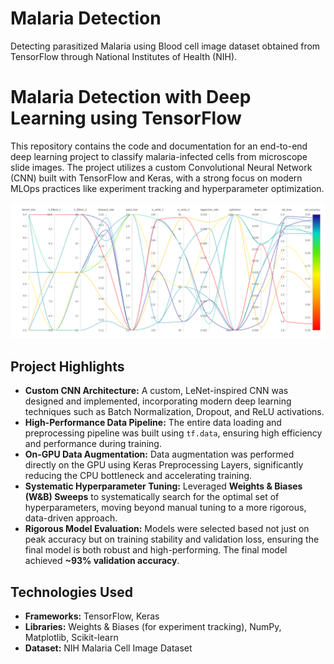 # Malaria Detection
Detecting parasitized Malaria using Blood cell image dataset obtained from TensorFlow through National Institutes of Health (NIH).
# Malaria Detection with Deep Learning using TensorFlow

This repository contains the code and documentation for an end-to-end deep learning project to classify malaria-infected cells from microscope slide images. The project utilizes a custom Convolutional Neural Network (CNN) built with TensorFlow and Keras, with a strong focus on modern MLOps practices like experiment tracking and hyperparameter optimization.

![W&B Sweep Chart](WandB_Graphs/W&B_Sweep.png)

## Project Highlights

- **Custom CNN Architecture:** A custom, LeNet-inspired CNN was designed and implemented, incorporating modern deep learning techniques such as Batch Normalization, Dropout, and ReLU activations.
- **High-Performance Data Pipeline:** The entire data loading and preprocessing pipeline was built using `tf.data`, ensuring high efficiency and performance during training.
- **On-GPU Data Augmentation:** Data augmentation was performed directly on the GPU using Keras Preprocessing Layers, significantly reducing the CPU bottleneck and accelerating training.
- **Systematic Hyperparameter Tuning:** Leveraged **Weights & Biases (W&B) Sweeps** to systematically search for the optimal set of hyperparameters, moving beyond manual tuning to a more rigorous, data-driven approach.
- **Rigorous Model Evaluation:** Models were selected based not just on peak accuracy but on training stability and validation loss, ensuring the final model is both robust and high-performing. The final model achieved **~93% validation accuracy**.

## Technologies Used

- **Frameworks:** TensorFlow, Keras
- **Libraries:** Weights & Biases (for experiment tracking), NumPy, Matplotlib, Scikit-learn
- **Dataset:** NIH Malaria Cell Image Dataset

